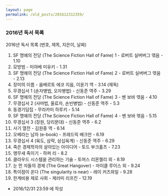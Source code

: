 ```yaml
---
layout: page
permalink: /old_posts/201612312359/
---
```


### 2016년 독서 목록

2016년 독서 목록 (번호, 제목, 지은이, 날짜)

1. SF 명예의 전당 (The Science Fiction Hall of Fame) 1 - 로버트 실버버그 엮음 - 1.10
2. 모방범 - 미야베 미유키 - 1.31
3. SF 명예의 전당 (The Science Fiction Hall of Fame) 2 - 로버트 실버버그 엮음 - 2.13
4. 장미의 이름 - 움베르토 에코 지음, 이윤기 역 - 3.14 (재독)
5. 무경십서 1 (손자병법, 오자병법) - 신동준 역주 - 3.29
6. SF 명예의 전당 (The Science Fiction Hall of Fame) 3 - 벤 보바 엮음 - 4.10
7. 무경십서 2 (사마법, 울료자, 손빈병법) - 신동준 역주 - 5.3
8. 동경기담집 - 무라카미 하루키 - 5.14
9. SF 명예의 전당 (The Science Fiction Hall of Fame) 4 - 벤 보바 엮음 - 5.15
10. 무경십서 3 (장원, 당리문대) - 신동준 역주 - 6.2
11. 사기 열전 - 김원중 역 - 6.14
12. 오베라는 남자 (e-book) - 프레드릭 배크만 - 6.19
13. 무경십서 4 (육도, 삼략, 삼십육계) - 신동준 역주 - 6.29
14. 죽은 경제학자의 살아있는 아이디어 - 토드 부크홀츠 - 7.23
15. 앵무새 죽이기 - 하퍼 리 - 8.2
16. 클라우드 시스템을 관리하는 기술 - 토머스 리몬첼리 외 - 8.19
17. 눈 먼 자들의 경제 (The Great Hangover) - 마이클 루이스 외 - 9.24
18. 특이점이 온다 (The singularity is near) - 레이 커즈와일 - 9.28
19. 한계비용 제로 사회 - 제러미 리프킨 - 12.19




- 2016/12/31 23:59 에 작성